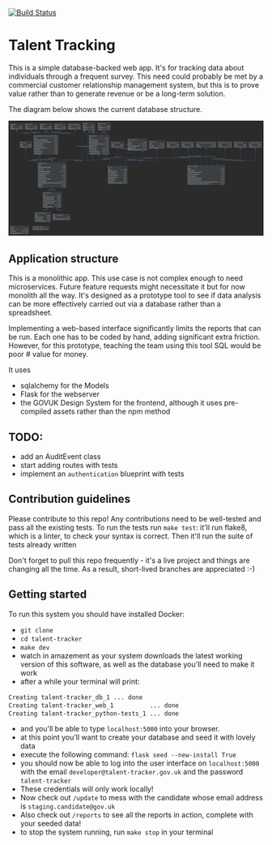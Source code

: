 [![Build Status](https://travis-ci.org/jonodrew/talent-tracker.svg?branch=master)](https://travis-ci.org/jonodrew/talent-tracker)

# Talent Tracking

This is a simple database-backed web app. It's for tracking data about individuals through a frequent survey. 
This need could probably be met by a commercial customer relationship management system, but this is to prove value rather
than to generate revenue or be a long-term solution.

The diagram below shows the current database structure.

![Entity-relationship diagram](talent-tracker.png)

## Application structure
This is a monolithic app. This use case is not complex enough to need microservices. Future feature requests might 
necessitate it but for now monolith all the way. It's designed as a prototype tool to see if data analysis can be more 
effectively carried out via a database rather than a spreadsheet.

Implementing a web-based interface significantly limits the reports that can be run. Each one has to be coded by hand, 
adding significant extra friction. However, for this prototype, teaching the team using this tool SQL would be poor #
value for money. 

It uses
- sqlalchemy for the Models
- Flask for the webserver
- the GOVUK Design System for the frontend, although it uses pre-compiled assets rather than the npm method

## TODO:

- add an AuditEvent class
- start adding routes with tests
- implement an `authentication` blueprint with tests


## Contribution guidelines
Please contribute to this repo! Any contributions need to be well-tested and pass all the existing tests. To run the 
tests run `make test`: it'll run flake8, which is a linter, to check your syntax is correct. Then it'll run the suite 
of tests already written

Don't forget to pull this repo frequently - it's a live project and things are changing all the time. As a result, 
short-lived branches are appreciated :-)

## Getting started
To run this system you should have installed Docker:
- `git clone`
- `cd talent-tracker`
- `make dev`
- watch in amazement as your system downloads the latest working version of this software, as well as the database 
you'll need to make it work
- after a while your terminal will print:

```
Creating talent-tracker_db_1 ... done
Creating talent-tracker_web_1          ... done
Creating talent-tracker_python-tests_1 ... done
```
- and you'll be able to type `localhost:5000` into your browser.
- at this point you'll want to create your database and seed it with lovely data
- execute the following command: `flask seed --new-install True`
- you should now be able to log into the user interface on `localhost:5000` with the email 
`developer@talent-tracker.gov.uk` and the password `talent-tracker` 
- These credentials will only work locally!
- Now check out `/update` to mess with the candidate whose email address is `staging.candidate@gov.uk`
- Also check out `/reports` to see all the reports in action, complete with your seeded data!
- to stop the system running, run `make stop` in your terminal
